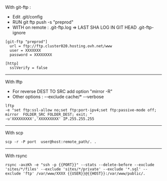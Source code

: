 With git-ftp :
- Edit .git/config
- RUN git ftp push -s "preprod"
- WITH on remote :
    .git-ftp.log => LAST SHA LOG IN GIT HEAD
    .git-ftp-ignore


```
[git-ftp "preprod"]
  url = ftp://ftp.cluster020.hosting.ovh.net/www
  user = XXXXXXX
  password = XXXXXXXX

[http]
  sslVerify = false
```

---
With lftp 
- For reverse DEST TO SRC add option "mirror -R"
- Other options : --exclude cache/*  --verbose

```
lftp 
-e "set ftp:ssl-allow no;set ftp:port-ipv4;set ftp:passive-mode off; mirror  FOLDER_SRC FOLDER_DEST; exit; " 
-u'XXXXXXXXX','XXXXXXXXX' IP.255.255.255

```
---
With scp
```
scp -r -P port  user@host:remote_path/. .
```
---
With rsync
```
rsync -avzKh -e "ssh -p {{PORT}}" --stats --delete-before --exclude 'sites/*/files' --exclude 'sites/*/private' --exclude '*.sql' --exclude 'ftp' /var/www/XXXX {{USER}}@{{HOST}}:/var/www/public/.
```
